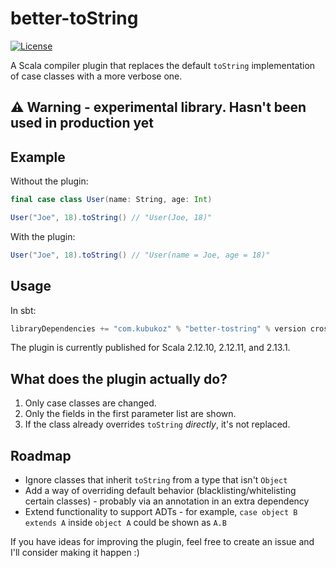 # better-toString

[![License](http://img.shields.io/:license-Apache%202-green.svg)](http://www.apache.org/licenses/LICENSE-2.0.txt)

A Scala compiler plugin that replaces the default `toString` implementation of case classes with a more verbose one.

## ⚠️  Warning - experimental library. Hasn't been used in production yet

## Example

Without the plugin:

```scala
final case class User(name: String, age: Int)

User("Joe", 18).toString() // "User(Joe, 18)"
```

With the plugin:

```scala
User("Joe", 18).toString() // "User(name = Joe, age = 18)"
```

## Usage

In sbt:

```scala
libraryDependencies += "com.kubukoz" % "better-tostring" % version cross CrossVersion.full
```

The plugin is currently published for Scala 2.12.10, 2.12.11, and 2.13.1.

## What does the plugin actually do?

1. Only case classes are changed.
2. Only the fields in the first parameter list are shown.
3. If the class already overrides `toString` *directly*, it's not replaced.

## Roadmap

- Ignore classes that inherit `toString` from a type that isn't `Object`
- Add a way of overriding default behavior (blacklisting/whitelisting certain classes) - probably via an annotation in an extra dependency
- Extend functionality to support ADTs - for example, `case object B extends A` inside `object A` could be shown as `A.B`

If you have ideas for improving the plugin, feel free to create an issue and I'll consider making it happen :)
